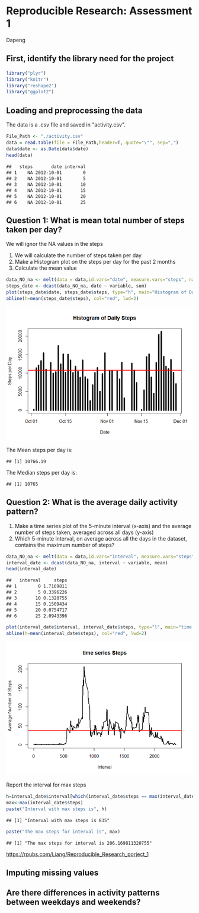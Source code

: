 # Reproducible Research: Assessment 1
Dapeng  
## First, identify the library need for the project

```r
library("plyr")
library("knitr")
library("reshape2")
library("ggplot2")
```

## Loading and preprocessing the data
The data is a .csv file and saved in "activity.csv".

```r
File_Path <- "./activity.csv"
data = read.table(file = File_Path,header=T, quote="\"", sep=",")
data$date <- as.Date(data$date)
head(data)
```

```
##   steps       date interval
## 1    NA 2012-10-01        0
## 2    NA 2012-10-01        5
## 3    NA 2012-10-01       10
## 4    NA 2012-10-01       15
## 5    NA 2012-10-01       20
## 6    NA 2012-10-01       25
```

## Question 1: What is mean total number of steps taken per day?
We will ignor the NA values in the steps

1. We will calculate the number of steps taken per day
2. Make a Histogram plot on the steps per day for the past 2 months
3. Calculate the mean value


```r
data_NO_na <- melt(data = data,id.vars="date", measure.vars="steps", na.rm= TRUE)
steps_date <- dcast(data_NO_na, date ~ variable, sum)
plot(steps_date$date, steps_date$steps, type="h", main="Histogram of Daily Steps",xlab="Date", ylab="Steps per Day", col="black", lwd=5)
abline(h=mean(steps_date$steps), col="red", lwd=2)
```

![](Proj1_files/figure-html/unnamed-chunk-3-1.png)<!-- -->

The Mean steps per day is:

```
## [1] 10766.19
```
The Median steps per day is:

```
## [1] 10765
```

## Question 2: What is the average daily activity pattern?

1. Make a time series plot of the 5-minute interval (x-axis) and the average number of steps taken, averaged across all days (y-axis)
2. Which 5-minute interval, on average across all the days in the dataset, contains the maximum number of steps?


```r
data_NO_na <- melt(data = data,id.vars="interval", measure.vars="steps", na.rm= TRUE)
interval_date <- dcast(data_NO_na, interval ~ variable, mean)
head(interval_date)
```

```
##   interval     steps
## 1        0 1.7169811
## 2        5 0.3396226
## 3       10 0.1320755
## 4       15 0.1509434
## 5       20 0.0754717
## 6       25 2.0943396
```

```r
plot(interval_date$interval, interval_date$steps, type="l", main="time series Steps",xlab="interval", ylab="Average Number of Steps", col="black", lwd=2)
abline(h=mean(interval_date$steps), col="red", lwd=2)
```

![](Proj1_files/figure-html/unnamed-chunk-6-1.png)<!-- -->

Report the interval for max steps

```r
h=interval_date$interval[which(interval_date$steps == max(interval_date$steps))]
max<-max(interval_date$steps)
paste("Interval with max steps is", h)
```

```
## [1] "Interval with max steps is 835"
```

```r
paste("The max steps for interval is", max)
```

```
## [1] "The max steps for interval is 206.169811320755"
```

https://rpubs.com/Liang/Reproducible_Research_porject_1

## Imputing missing values



## Are there differences in activity patterns between weekdays and weekends?
